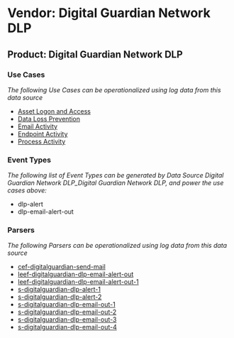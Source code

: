 Vendor: Digital Guardian Network DLP
====================================
Product: Digital Guardian Network DLP
-------------------------------------

### Use Cases

_The following Use Cases can be operationalized using log data from this data source_

* [Asset Logon and Access](../UseCases/usecase_asset_logon_and_access.md)
* [Data Loss Prevention](../UseCases/usecase_data_loss_prevention.md)
* [Email Activity](../UseCases/usecase_email_activity.md)
* [Endpoint Activity](../UseCases/usecase_endpoint_activity.md)
* [Process Activity](../UseCases/usecase_process_activity.md)


### Event Types

_The following list of Event Types can be generated by Data Source Digital Guardian Network DLP_Digital Guardian Network DLP, and power the use cases above:_

- dlp-alert
- dlp-email-alert-out


### Parsers

_The following Parsers can be operationalized using log data from this data source_

* [cef-digitalguardian-send-mail](../Parsers/parserContent_cef-digitalguardian-send-mail.md)
* [leef-digitalguardian-dlp-email-alert-out](../Parsers/parserContent_leef-digitalguardian-dlp-email-alert-out.md)
* [leef-digitalguardian-dlp-email-alert-out-1](../Parsers/parserContent_leef-digitalguardian-dlp-email-alert-out-1.md)
* [s-digitalguardian-dlp-alert-1](../Parsers/parserContent_s-digitalguardian-dlp-alert-1.md)
* [s-digitalguardian-dlp-alert-2](../Parsers/parserContent_s-digitalguardian-dlp-alert-2.md)
* [s-digitalguardian-dlp-email-out-1](../Parsers/parserContent_s-digitalguardian-dlp-email-out-1.md)
* [s-digitalguardian-dlp-email-out-2](../Parsers/parserContent_s-digitalguardian-dlp-email-out-2.md)
* [s-digitalguardian-dlp-email-out-3](../Parsers/parserContent_s-digitalguardian-dlp-email-out-3.md)
* [s-digitalguardian-dlp-email-out-4](../Parsers/parserContent_s-digitalguardian-dlp-email-out-4.md)
